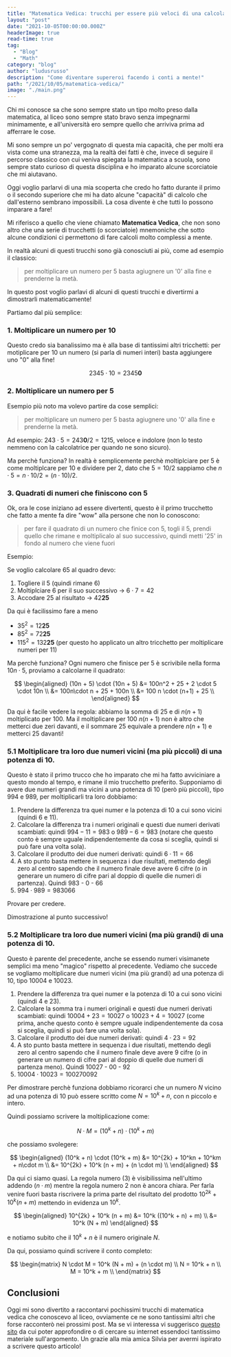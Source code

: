 ```yaml
---
title: "Matematica Vedica: trucchi per essere più veloci di una calcolatrice (e perchè funzionano)!"
layout: "post"
date: "2021-10-05T00:00:00.000Z"
headerImage: true
read-time: true
tag: 
  - "Blog"
  - "Math"
category: "blog"
author: "ludusrusso"
description: "Come diventare supereroi facendo i conti a mente!"
path: "/2021/10/05/matematica-vedica/"
image: "./main.png"
---
```


Chi mi conosce sa che sono sempre stato un tipo molto preso dalla matematica, al liceo sono sempre stato
bravo senza impegnarmi minimamente, e all'università ero sempre quello che arriviva prima ad afferrare le cose.

Mi sono sempre un po' vergognato di questa mia capacità, che per molti era vista come una stranezza, ma la realtà
dei fatti è che, invece di seguire il percorso classico con cui veniva spiegata la matematica a scuola, sono sempre
stato curioso di questa disciplina e ho imparato alcune scorciatoie che mi aiutavano.

Oggi voglio parlarvi di una mia scoperta che credo ho fatto durante il primo o il secondo superiore che mi ha
dato alcune "capacità" di calcolo che dall'esterno sembrano impossibili. La cosa divente è che tutti lo possono imparare a fare!

Mi riferisco a quello che viene chiamato **Matematica Vedica**, che non sono altro che una serie di trucchetti (o scorciatoie) mnemoniche che sotto alcune condizioni ci permettono di fare calcoli molto complessi a mente.

In realtà alcuni di questi trucchi sono già conosciuti ai più, come ad esempio il classico:

> per moltiplicare un numero per 5 basta agiugnere un '0' alla fine e prenderne la metà.

In questo post voglio parlavi di alcuni di questi trucchi e divertirmi a dimostrarli matematicamente!

Partiamo dal più semplice:

### 1. Moltiplicare un numero per 10

Questo credo sia banalissimo ma è alla base di tantissimi altri tricchetti: per motiplicare per 10 un numero (si parla di numeri interi) basta aggiungere uno "0" alla fine!

$$
2345 \cdot 10 = 2345\mathbf{0}
$$

### 2. Moltiplicare un numero per 5

Esempio più noto ma volevo partire da cose semplici:

> per moltiplicare un numero per 5 basta agiugnere uno '0' alla fine e prenderne la metà.

Ad esempio: $243 \cdot 5 = 243\mathbf{0} / 2 = 1215$, veloce e indolore (non lo testo nemmeno con la calcolatrice per quando ne sono sicuro).

Ma perchè funziona? In realtà è semplicemente perchè moltiplciare per 5 è come moltiplcare per 10 e dividere per 2, dato che $5 = 10 / 2$ sappiamo che $n \cdot 5 = n  \cdot 10 / 2 = (n \cdot 10) / 2$.

### 3. Quadrati di numeri che finiscono con 5

Ok, ora le cose iniziano ad essere divertenti, questo è il primo trucchetto che fatto a mente fa dire "wow" alla persone che non lo conoscono:

> per fare il quadrato di un numero che finice con 5, togli il 5, prendi quello che rimane e moltiplicalo al suo successivo, quindi metti '25' in fondo al numero che viene fuori

Esempio:

Se voglio calcolare 65 al quadro devo:

1. Togliere il 5 (quindi rimane 6)
2. Moltiplciare 6 per il suo successivo -> $6\cdot 7 = 42$
3. Accodare $25$ al risultato -> $42\mathbf{25}$

Da qui è facilissimo fare a meno

- $35^2 = 12\mathbf{25}$
- $85^2 = 72\mathbf{25}$
- $115^2 = 132\mathbf{25}$ (per questo ho applicato un altro tricchetto per moltiplicare numeri per 11)

Ma perchè funziona? Ogni numero che finisce per 5 è scrivibile nella forma $10n \cdot 5$, proviamo a calcolarne il quadrato:

$$
\begin{aligned}
  (10n + 5) \cdot (10n + 5)  &= 100n^2 + 25 + 2 \cdot 5 \cdot 10n \\
  &= 100n\cdot n + 25 + 100n \\
  &= 100 n \cdot (n+1) + 25 \\
\end{aligned}
$$

Da qui è facile vedere la regola: abbiamo la somma di 25 e di $n(n+1)$ moltiplicato per 100. Ma il moltiplicare per 100 $n(n+1)$ non è altro che metterci due zeri davanti, e il sommare 25 equivale a prendere $n(n+1)$ e metterci 25 davanti!

### 5.1 Moltiplicare tra loro due numeri vicini (ma più piccoli) di una potenza di 10.

Questo è stato il primo trucco che ho imparato che mi ha fatto avviciniare a questo mondo al tempo, e rimane il mio trucchetto preferito.
Supponiamo di avere due numeri grandi ma vicini a una potenza di 10 (però più piccoli), tipo 994 e 989, per moltiplicarli tra loro dobbiamo:

1. Prendere la differenza tra quei numer e la potenza di 10 a cui sono vicini (quindi 6 e 11).
2. Calcolare la differenza tra i numeri originali e questi due numeri derivati scambiati: quindi $994 - 11 = 983$ o $989 - 6 = 983$ (notare che questo conto è sempre uguale indipendentemente da cosa si sceglia, quindi si può fare una volta sola).
3. Calcolare il produtto dei due numeri derivati: quindi $6 \cdot 11 = 66$
4. A sto punto basta mettere in sequenza i due risultati, mettendo degli zero al centro sapendo che il numero finale deve avere 6 cifre (o in generare un numero di cifre pari al doppio di quelle die numeri di partenza). Quindi 983 - 0 - 66
5. $994 \cdot 989 = 983066$

Provare per credere.

Dimostrazione al punto successivo!

### 5.2 Moltiplicare tra loro due numeri vicini (ma più grandi) di una potenza di 10.

Questo è parente del precedente, anche se essendo numeri visimanete semplici ma meno "magico" rispetto al precedente. Vediamo che succede se vogliamo moltiplicare due numeri vicini (ma più grandi) ad una potenza di 10, tipo 10004 e 10023.

1. Prendere la differenza tra quei numer e la potenza di 10 a cui sono vicini (quindi 4 e 23).
2. Calcolare la somma tra i numeri originali e questi due numeri derivati scambiati: quindi $10004 + 23 = 10027$ o $10023 +4 = 10027$ (come prima, anche questo conto è sempre uguale indipendentemente da cosa si sceglia, quindi si può fare una volta sola).
3. Calcolare il produtto dei due numeri derivati: quindi $4 \cdot 23 = 92$
4. A sto punto basta mettere in sequenza i due risultati, mettendo degli zero al centro sapendo che il numero finale deve avere 9 cifre (o in generare un numero di cifre pari al doppio di quelle due numeri di partenza meno). Quindi 10027 - 00 - 92
5. $10004 \cdot 10023 = 100270092$

Per dimostrare perchè funziona dobbiamo ricorarci che un numero $N$ vicino ad una potenza di 10 può essere scritto come $N = 10^k + n$, con n piccolo e intero.

Quindi possiamo scrivere la moltiplicazione come: 

$$
N \cdot M = (10^k + n) \cdot (10^k + m)
$$

che possiamo svolegere:


$$
\begin{aligned}
  (10^k + n) \cdot (10^k + m) &= 10^{2k} + 10^kn + 10^km + n\cdot m \\
                              &= 10^{2k} + 10^k (n + m) + (n \cdot m) \\
\end{aligned}
$$


Da qui ci siamo quasi. La regola numero (3) è visibilissima nell'ultimo addendo $(n \cdot m)$ mentre la regola numero 2 non è ancora chiara. Per farla venire fuori basta riscrivere la prima parte del risultato del prodotto $10^{2k} + 10^k (n + m)$ mettendo in evidenza un $10^k$.

$$
\begin{aligned}
10^{2k} + 10^k (n + m) &= 10^k ((10^k + n) + m) \\
                        &= 10^k (N + m)
\end{aligned}
$$ 

e notiamo subito che il $10^k + n$ è il numero originale $N$.

Da qui, possiamo quindi scrivere il conto completo:

$$
\begin{matrix}
  N \cdot M = 10^k (N + m) + (n \cdot m) \\
  N = 10^k + n \\
  M = 10^k + m \\
\end{matrix}
$$


## Conclusioni

Oggi mi sono divertito a raccontarvi pochissimi trucchi di matematica vedica che conoscevo al liceo, ovviamente ce ne sono tantissimi altri che forse racconterò nei prossimi post. Ma se vi interessa vi suggerisco [questo sito](http://mathlearners.com/) da cui poter approfondire o di cercare su internet essendoci tantissimo materiale sull'argomento. Un grazie alla mia amica Silvia per avermi ispirato a scrivere questo articolo!

